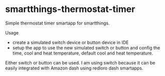 # smartthings-thermostat-timer
Simple thermostat timer smartapp for smartthings. 

Usage
- create a simulated switch device or button device in IDE
- setup the app to use the new simulated switch or button and config the time, cool and heat temperature, default cool and heat temperature.

Either switch or button can be used. I am using switch because it can be easily integrated with Amazon dash using redloro dash smartapps.
